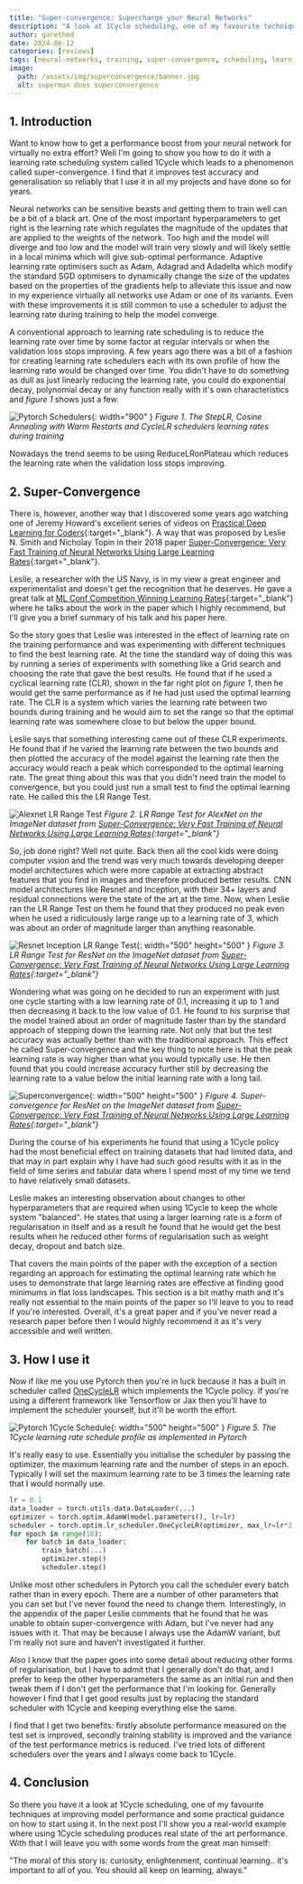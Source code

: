 ```yaml
---
title: "Super-convergence: Supercharge your Neural Networks"
description: "A look at 1Cycle scheduling, one of my favourite techniques at improving model performance and practical guidance on how to use it"
author: garethmd
date: 2024-06-12
categories: [reviews]
tags: [neural-networks, training, super-convergence, scheduling, learning-rate]
image:
  path: /assets/img/superconvergence/banner.jpg
  alt: superman does superconvergence
---
```

## 1. Introduction 
Want to know how to get a performance boost from your neural network for virtually no extra effort? Well I'm going to show you how to do it 
with a learning rate scheduling system called 1Cycle which leads to a phenomenon called super-convergence. I find that it improves test accuracy and generalisation
so reliably that I use it in all my projects and have done so for years.

Neural networks can be sensitive beasts and getting them to train well can be a bit of a black art. One of the most important hyperparameters to get right is the learning rate  which regulates the magnitude of the updates that are applied to the weights of the network. Too high and the model will diverge and too low and the model will train very slowly and will likely settle in a local minima which will give sub-optimal performance. Adaptive learning rate optimisers such as Adam, Adagrad and Adadelta which modify the standard SGD optimisers to dynamically change the size of the updates based on the properties of the gradients help to alleviate this issue and now in my experience virtually all networks use Adam or one of its variants. Even with these improvements it is still common to use a scheduler to adjust the learning rate during training to help the model converge.

A conventional approach to learning rate scheduling is to reduce the learning rate over time by some factor at regular intervals or when the validation loss stops improving. A few years ago there was a bit of a fashion for creating learning rate schedulers each with its own profile of how the learning rate would be changed over time. You didn't have to do something as dull as just linearly reducing the learning rate, you could do exponential decay, polynomial decay or any function really with it's own characteristics and *figure 1* shows just a few.

![Pytorch Schedulers](/assets/img/superconvergence/Schedulers.png){: width="900" }
*Figure 1. The StepLR, Cosine Annealing with Warm Restarts and CycleLR schedulers learning rates during training*

Nowadays the trend seems to be using ReduceLRonPlateau which reduces the learning rate when the validation loss stops improving. 



## 2. Super-Convergence
There is, however, another way that I discovered some years ago watching one of Jeremy Howard's excellent series of videos on [Practical Deep Learning for Coders](https://www.youtube.com/@howardjeremyp/playlists){:target="_blank"}. A way that was proposed by Leslie N. Smith and Nicholay Topin in their 2018 paper [Super-Convergence: Very Fast Training of Neural Networks Using Large Learning Rates](https://arxiv.org/pdf/1708.07120){:target="_blank"}.

Leslie, a researcher with the US Navy, is in my view a great engineer and experimentalist and doesn't get the recognition that he deserves. He gave a great talk at [ML Conf Competition Winning Learning Rates](https://www.youtube.com/watch?v=bR7z2MA0p-o&ab_channel=MLconf){:target="_blank"} where he talks about the work in the paper which I highly recommend, but I'll give you a brief summary of his talk and his paper here. 

So the story goes that Leslie was interested in the effect of learning rate on the training performance and was experimenting with different techniques to find the best learning rate. At the time the standard way of doing this was by running a series of experiments with something like a Grid search and choosing the rate that gave the best results. He found that if he used a cyclical learning rate (CLR), shown in the far right plot on *figure 1*, then he would get the same performance as if he had just used the optimal learning rate. The CLR is a system which varies the learning rate between two bounds during training and he would aim to set the range so that the optimal learning rate was somewhere close to but below the upper bound.

Leslie says that something interesting came out of these CLR experiments. He found that if he varied the learning rate between the two bounds and then plotted the accuracy of the model against the learning rate then the accuracy would reach a peak which corresponded to the optimal learning rate. The great 
thing about this was that you didn't need train the model to convergence, but you could just run a small test to find the optimal learning rate. He called this the LR Range Test.

![Alexnet LR Range Test](/assets/img/superconvergence/normalRangeTest.png)
*Figure 2. LR Range Test for AlexNet on the ImageNet dataset from [Super-Convergence: Very Fast Training of Neural Networks Using Large Learning Rates](https://arxiv.org/pdf/1708.07120){:target="_blank"}*


So, job done right? Well not quite. Back then all the cool kids were doing computer vision and the trend was very much towards developing deeper model architectures which were more capable at extracting abstract features that you find in images and therefore produced better results. CNN model architectures like Resnet and Inception, with their 34+ layers and residual connections were the state of the art at the time. Now, when Leslie ran the LR Range Test on them he found that they produced no peak even when he used a ridiculously large range up to a learning rate of 3, which was about an order of magnitude larger than anything reasonable.


![Resnet Inception LR Range Test](/assets/img/superconvergence/range3Res56.png){: width="500" height="500" }
*Figure 3. LR Range Test for ResNet on the ImageNet dataset from [Super-Convergence: Very Fast Training of Neural Networks Using Large Learning Rates](https://arxiv.org/pdf/1708.07120){:target="_blank"}*


Wondering what was going on he decided to run an experiment with just one cycle starting with a low learning rate of 0.1, increasing it up to 1 and then decreasing it back to the low value of 0.1. He found to his surprise that the model trained about an order of magnitude faster than by the standard approach of stepping down the learning rate. Not only that but the test accuracy was actually better than with the traditional approach. This effect he called Super-convergence and the key thing to note here is that the peak learning rate is way higher than what you would typically use. He then found that you could increase accuracy further still by decreasing the learning rate to a value below the initial learning rate with a long tail. 

![Superconvergence](/assets/img/superconvergence/imagenetResnetSC.png){: width="500" height="500" }
*Figure 4. Super-convergence for ResNet on the ImageNet dataset from [Super-Convergence: Very Fast Training of Neural Networks Using Large Learning Rates](https://arxiv.org/pdf/1708.07120){:target="_blank"}*

During the course of his experiments he found that using a 1Cycle policy had the most beneficial effect on training datasets that had limited data, and that may 
in part explain why I have had such good results with it as in the field of time series and tabular data where I spend most of my time we tend to have relatively small datasets.

Leslie makes an interesting observation about changes to other hyperparameters that are required when using 1Cycle to keep the whole system "balanced". He states that using a larger learning rate is a form of regularisation in itself and as a result he found that he would get the best results when he reduced other 
forms of regularisation such as weight decay, dropout and batch size.

That covers the main points of the paper with the exception of a section regarding an approach for estimating the optimal learning rate which he uses
to demonstrate that large learning rates are effective at finding good minimums in flat loss landscapes. This section is a bit mathy math and it's really not essential to the main points of the paper so I'll leave to you to read if you're interested. Overall, it's a great paper and if you've never read a research paper before then I would highly recommend it as it's very accessible and well written.


## 3. How I use it
Now if like me you use Pytorch then you're in luck because it has a built in scheduler called [OneCycleLR](https://pytorch.org/docs/stable/generated/torch.optim.lr_scheduler.OneCycleLR.html#torch.optim.lr_scheduler.OneCycleLR) which implements the 1Cycle policy. If you're using a different framework like Tensorflow or Jax then you'll have to implement the scheduler yourself, but it'll be worth the effort.

![Pytorch 1Cycle Schedule](/assets/img/superconvergence/Pytorch1Cycle.png){: width="500" height="500" }
*Figure 5. The 1Cycle learning rate schedule profile as implemented in Pytorch*


It's really easy to use. Essentially you initialise the scheduler by passing the optimizer, the maximum learning rate and the number of steps in an epoch. Typically I will set the maximum learning rate to be 3 times the learning rate that I would normally use. 

```python
lr = 0.1
data_loader = torch.utils.data.DataLoader(...)
optimizer = torch.optim.AdamW(model.parameters(), lr=lr)
scheduler = torch.optim.lr_scheduler.OneCycleLR(optimizer, max_lr=lr*3, steps_per_epoch=len(data_loader), epochs=10)
for epoch in range(10):
    for batch in data_loader:
        train_batch(...)
        optimizer.step()
        scheduler.step()
```

Unlike most other schedulers in Pytorch you call the scheduler every batch rather than in every epoch. There are a number of other parameters that you can set but I've never found the need to change them. Interestingly, in the appendix of the paper Leslie comments that he found that he was unable to obtain super-convergence with Adam, but I've never had any issues with it. That may be because I always use the AdamW variant, but I'm really not sure and haven't investigated it further.

Also I know that the paper goes into some detail about reducing other forms of regularisation, but I have to admit that I generally don't do that, and I prefer to
keep the other hyperparameters the same as an initial run and then tweak them if I don't get the performance that I'm looking for. Generally however I find that I get good results just by replacing the standard scheduler with 1Cycle and keeping everything else the same.

I find that I get two benefits: firstly absolute performance measured on the test set is improved, secondly training stability is improved and the variance of the test performance metrics is reduced. I've tried lots of different schedulers over the years and I always come back to 1Cycle. 


## 4. Conclusion
So there you have it a look at 1Cycle scheduling, one of my favourite techniques at improving model performance and some practical guidance on how to start using it. In the next post I'll show you a real-world example where using 1Cycle scheduling produces real state of the art performance. With that I will leave you with some words from the great man himself: 

"The moral of this story is: curiosity, enlightenment, continual learning.. it's important to all of you. You should all keep on learning, always."

